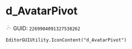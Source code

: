 # d_AvatarPivot
![](/img/d_AvatarPivot.png)
GUID: `2269904091327538262`
```
EditorGUIUtility.IconContent("d_AvatarPivot")
```

